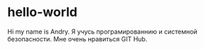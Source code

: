 # hello-world
Hi my name is Andry.
Я учусь програмированнию и системной безопасности.
Мне очень нравиться  GIT Hub.
